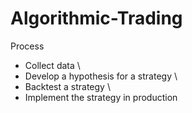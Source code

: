 # Algorithmic-Trading

Process
- Collect data \
- Develop a hypothesis for a strategy \
- Backtest a strategy \
- Implement the strategy in production


